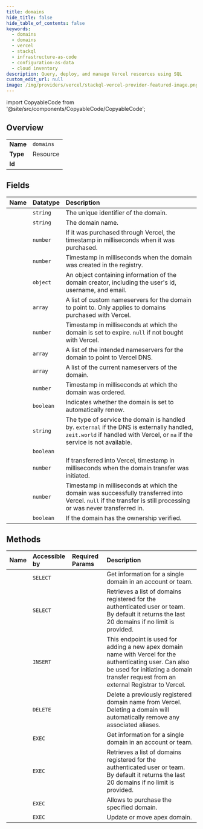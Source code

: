 ```yaml
---
title: domains
hide_title: false
hide_table_of_contents: false
keywords:
  - domains
  - domains
  - vercel    
  - stackql
  - infrastructure-as-code
  - configuration-as-data
  - cloud inventory
description: Query, deploy, and manage Vercel resources using SQL
custom_edit_url: null
image: /img/providers/vercel/stackql-vercel-provider-featured-image.png
---
```


import CopyableCode from '@site/src/components/CopyableCode/CopyableCode';




## Overview
<table><tbody>
<tr><td><b>Name</b></td><td><code>domains</code></td></tr>
<tr><td><b>Type</b></td><td>Resource</td></tr>
<tr><td><b>Id</b></td><td><CopyableCode code="vercel.domains.domains" /></td></tr>
</tbody></table>

## Fields
| Name | Datatype | Description |
|:-----|:---------|:------------|
| <CopyableCode code="id" /> | `string` | The unique identifier of the domain. |
| <CopyableCode code="name" /> | `string` | The domain name. |
| <CopyableCode code="boughtAt" /> | `number` | If it was purchased through Vercel, the timestamp in milliseconds when it was purchased. |
| <CopyableCode code="createdAt" /> | `number` | Timestamp in milliseconds when the domain was created in the registry. |
| <CopyableCode code="creator" /> | `object` | An object containing information of the domain creator, including the user's id, username, and email. |
| <CopyableCode code="customNameservers" /> | `array` | A list of custom nameservers for the domain to point to. Only applies to domains purchased with Vercel. |
| <CopyableCode code="expiresAt" /> | `number` | Timestamp in milliseconds at which the domain is set to expire. `null` if not bought with Vercel. |
| <CopyableCode code="intendedNameservers" /> | `array` | A list of the intended nameservers for the domain to point to Vercel DNS. |
| <CopyableCode code="nameservers" /> | `array` | A list of the current nameservers of the domain. |
| <CopyableCode code="orderedAt" /> | `number` | Timestamp in milliseconds at which the domain was ordered. |
| <CopyableCode code="renew" /> | `boolean` | Indicates whether the domain is set to automatically renew. |
| <CopyableCode code="serviceType" /> | `string` | The type of service the domain is handled by. `external` if the DNS is externally handled, `zeit.world` if handled with Vercel, or `na` if the service is not available. |
| <CopyableCode code="suffix" /> | `boolean` |  |
| <CopyableCode code="transferStartedAt" /> | `number` | If transferred into Vercel, timestamp in milliseconds when the domain transfer was initiated. |
| <CopyableCode code="transferredAt" /> | `number` | Timestamp in milliseconds at which the domain was successfully transferred into Vercel. `null` if the transfer is still processing or was never transferred in. |
| <CopyableCode code="verified" /> | `boolean` | If the domain has the ownership verified. |
## Methods
| Name | Accessible by | Required Params | Description |
|:-----|:--------------|:----------------|:------------|
| <CopyableCode code="get_domain" /> | `SELECT` | <CopyableCode code="domain, teamId" /> | Get information for a single domain in an account or team. |
| <CopyableCode code="get_domains" /> | `SELECT` | <CopyableCode code="teamId" /> | Retrieves a list of domains registered for the authenticated user or team. By default it returns the last 20 domains if no limit is provided. |
| <CopyableCode code="create_or_transfer_domain" /> | `INSERT` | <CopyableCode code="teamId" /> | This endpoint is used for adding a new apex domain name with Vercel for the authenticating user. Can also be used for initiating a domain transfer request from an external Registrar to Vercel. |
| <CopyableCode code="delete_domain" /> | `DELETE` | <CopyableCode code="domain, teamId" /> | Delete a previously registered domain name from Vercel. Deleting a domain will automatically remove any associated aliases. |
| <CopyableCode code="_get_domain" /> | `EXEC` | <CopyableCode code="domain, teamId" /> | Get information for a single domain in an account or team. |
| <CopyableCode code="_get_domains" /> | `EXEC` | <CopyableCode code="teamId" /> | Retrieves a list of domains registered for the authenticated user or team. By default it returns the last 20 domains if no limit is provided. |
| <CopyableCode code="buy_domain" /> | `EXEC` | <CopyableCode code="teamId, data__name" /> | Allows to purchase the specified domain. |
| <CopyableCode code="patch_domain" /> | `EXEC` | <CopyableCode code="domain, teamId" /> | Update or move apex domain. |
